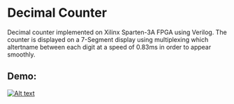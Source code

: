 # Decimal Counter

Decimal counter implemented on Xilinx Sparten-3A FPGA using Verilog.
The counter is displayed on a 7-Segment display using multiplexing which altertname between each digit at a speed of 0.83ms in order to appear smoothly.

## Demo:
[![Alt text](https://img.youtube.com/vi/IS8DuGHC5sQ/0.jpg)](https://www.youtube.com/watch?v=IS8DuGHC5sQ)
